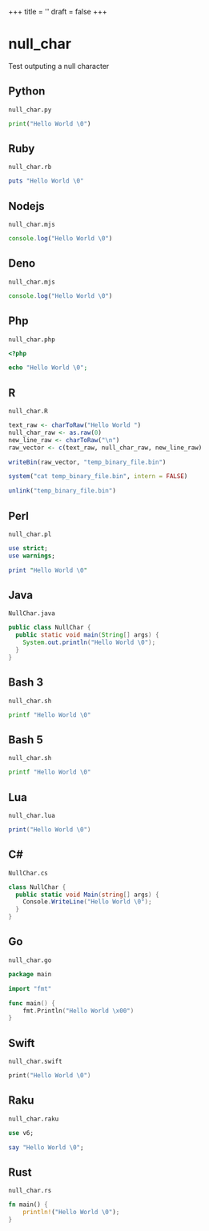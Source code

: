 +++
title = ''
draft = false
+++

# null_char

Test outputing a null character

## Python

`null_char.py`

```python
print("Hello World \0")
```

## Ruby

`null_char.rb`

```ruby
puts "Hello World \0"
```

## Nodejs

`null_char.mjs`

```javascript
console.log("Hello World \0")
```

## Deno

`null_char.mjs`

```javascript
console.log("Hello World \0")
```

## Php

`null_char.php`

```php
<?php

echo "Hello World \0";
```

## R

`null_char.R`

```r
text_raw <- charToRaw("Hello World ")
null_char_raw <- as.raw(0)
new_line_raw <- charToRaw("\n")
raw_vector <- c(text_raw, null_char_raw, new_line_raw)

writeBin(raw_vector, "temp_binary_file.bin")

system("cat temp_binary_file.bin", intern = FALSE)

unlink("temp_binary_file.bin")
```

## Perl

`null_char.pl`

```perl
use strict;
use warnings;

print "Hello World \0"
```

## Java

`NullChar.java`

```java
public class NullChar {
  public static void main(String[] args) {
    System.out.println("Hello World \0");
  }
}
```

## Bash 3

`null_char.sh`

```bash
printf "Hello World \0"
```

## Bash 5

`null_char.sh`

```bash
printf "Hello World \0"
```

## Lua

`null_char.lua`

```lua
print("Hello World \0")
```

## C#

`NullChar.cs`

```csharp
class NullChar {
  public static void Main(string[] args) {
    Console.WriteLine("Hello World \0");
  }
}
```

## Go

`null_char.go`

```go
package main

import "fmt"

func main() {
	fmt.Println("Hello World \x00")
}
```

## Swift

`null_char.swift`

```swift
print("Hello World \0")
```

## Raku

`null_char.raku`

```raku
use v6;

say "Hello World \0";
```

## Rust

`null_char.rs`

```rust
fn main() {
    println!("Hello World \0");
}
```

